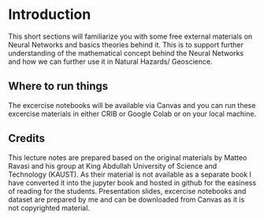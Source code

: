 # Introduction
This short sections will familiarize you with some free external materials on Neural Networks and basics theories behind it. 
This is to support further understanding of the mathematical concept behind the Neural Networks and how we can further use it in Natural Hazards/ Geoscience.

## Where to run things

The excercise notebooks will be available via Canvas and you can run these excercise materials in either CRIB or Google Colab or on your local machine.

## Credits
This lecture notes are prepared based on the original materials by Matteo Ravasi and his group at King Abdullah University of Science and Technology (KAUST). As their material is not available as a separate book I have converted it into the jupyter book and hosted in github for the easiness of reading for the students. Presentation slides, excercise notebooks and dataset are prepared by me and can be downloaded from Canvas as it is not copyrighted material. 